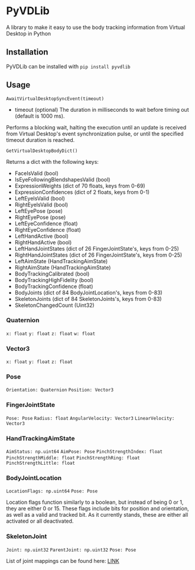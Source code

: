 # PyVDLib

A library to make it easy to use the body tracking information from Virtual Desktop in Python

## Installation

PyVDLib can be installed with `pip install pyvdlib`

## Usage

`AwaitVirtualDesktopSyncEvent(timeout)`
- timeout (optional) The duration in milliseconds to wait before timing out (default is 1000 ms).

Performs a blocking wait, halting the execution until an update is received from Virtual Desktop's event synchronization pulse, or until the specified timeout duration is reached.

`GetVirtualDesktopBodyDict()`

Returns a dict with the following keys:

- FaceIsValid (bool)
- IsEyeFollowingBlendshapesValid (bool)
- ExpressionWeights (dict of 70 floats, keys from 0-69)
- ExpressionConfidences (dict of 2 floats, keys from 0-1)
- LeftEyeIsValid (bool)
- RightEyeIsValid (bool)
- LeftEyePose (pose)
- RightEyePose (pose)
- LeftEyeConfidence (float)
- RightEyeConfidence (float)
- LeftHandActive (bool)
- RightHandActive (bool)
- LeftHandJointStates (dict of 26 FingerJointState's, keys from 0-25)
- RightHandJointStates (dict of 26 FingerJointState's, keys from 0-25)
- LeftAimState (HandTrackingAimState)
- RightAimState (HandTrackingAimState)
- BodyTrackingCalibrated (bool)
- BodyTrackingHighFidelity (bool)
- BodyTrackingConfidence (float)
- BodyJoints (dict of 84 BodyJointLocation's, keys from 0-83)
- SkeletonJoints (dict of 84 SkeletonJoints's, keys from 0-83)
- SkeletonChangedCount (Uint32)

### Quaternion
`x: float`
`y: float`
`z: float`
`w: float`

### Vector3
`x: float`
`y: float`
`z: float`

### Pose
`Orientation: Quaternion`
`Position: Vector3`

### FingerJointState
`Pose: Pose`
`Radius: float`
`AngularVelocity: Vector3`
`LinearVelocity: Vector3`

### HandTrackingAimState
`AimStatus: np.uint64`
`AimPose: Pose`
`PinchStrengthIndex: float`
`PinchStrengthMiddle: float`
`PinchStrengthRing: float`
`PinchStrengthLittle: float`

### BodyJointLocation
`LocationFlags: np.uint64`
`Pose: Pose`

Location flags function similarly to a boolean, but instead of being 0 or 1, they are either 0 or 15. These flags include bits for position and orientation, as well as a valid and tracked bit. As it currently stands, these are either all activated or all deactivated.

### SkeletonJoint
`Joint: np.uint32`
`ParentJoint: np.uint32`
`Pose: Pose`

List of joint mappings can be found here: [LINK](https://developer.oculus.com/documentation/unity/move-body-tracking/)